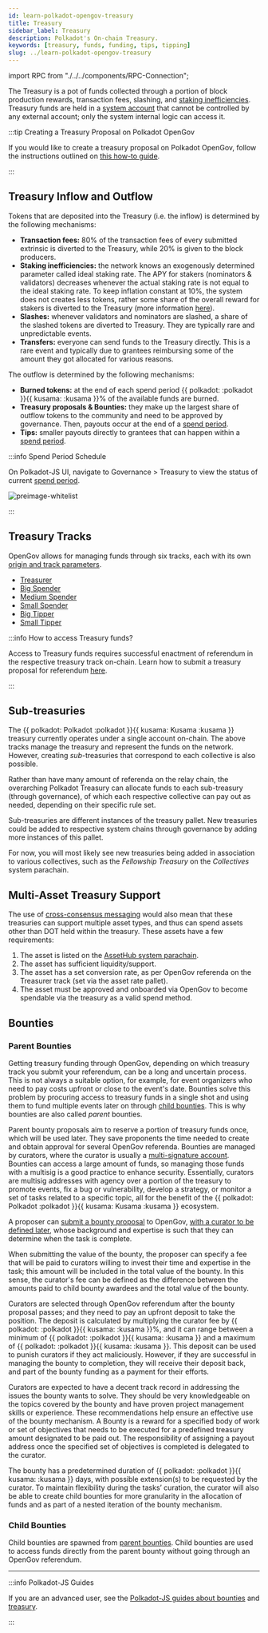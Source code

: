```yaml
---
id: learn-polkadot-opengov-treasury
title: Treasury
sidebar_label: Treasury
description: Polkadot's On-chain Treasury.
keywords: [treasury, funds, funding, tips, tipping]
slug: ../learn-polkadot-opengov-treasury
---
```


import RPC from "./../../components/RPC-Connection";

The Treasury is a pot of funds collected through a portion of block production rewards, transaction
fees, slashing, and [staking inefficiencies](./learn-inflation.md). Treasury funds are held in a
[system account](./learn-account-advanced.md#system-accounts) that cannot be controlled by any
external account; only the system internal logic can access it.

:::tip Creating a Treasury Proposal on Polkadot OpenGov

If you would like to create a treasury proposal on Polkadot OpenGov, follow the instructions
outlined on [this how-to guide](./learn-guides-treasury#creating-a-treasury-proposal).

:::

## Treasury Inflow and Outflow

Tokens that are deposited into the Treasury (i.e. the inflow) is determined by the following
mechanisms:

- **Transaction fees:** 80% of the transaction fees of every submitted extrinsic is diverted to the
  Treasury, while 20% is given to the block producers.
- **Staking inefficiencies:** the network knows an exogenously determined parameter called ideal
  staking rate. The APY for stakers (nominators & validators) decreases whenever the actual staking
  rate is not equal to the ideal staking rate. To keep inflation constant at 10%, the system does
  not creates less tokens, rather some share of the overall reward for stakers is diverted to the
  Treasury (more information
  [here](https://research.web3.foundation/Polkadot/overview/token-economics)).
- **Slashes:** whenever validators and nominators are slashed, a share of the slashed tokens are
  diverted to Treasury. They are typically rare and unpredictable events.
- **Transfers:** everyone can send funds to the Treasury directly. This is a rare event and
  typically due to grantees reimbursing some of the amount they got allocated for various reasons.

The outflow is determined by the following mechanisms:

- **Burned tokens:** at the end of each spend period
  {{ polkadot: <RPC network="polkadot" path="consts.treasury.burn" defaultValue={10000} filter="permillToPercent"/> :polkadot }}{{ kusama: <RPC network="kusama" path="consts.treasury.burn" defaultValue={2000} filter="permillToPercent"/> :kusama }}%
  of the available funds are burned.
- **Treasury proposals & Bounties:** they make up the largest share of outflow tokens to the
  community and need to be approved by governance. Then, payouts occur at the end of a
  [spend period](../general/glossary.md#spend-period).
- **Tips:** smaller payouts directly to grantees that can happen within a
  [spend period](../general/glossary.md#spend-period).

:::info Spend Period Schedule

On Polkadot-JS UI, navigate to Governance > Treasury to view the status of current
[spend period](../general/glossary.md#spend-period).

![preimage-whitelist](../assets/treasury/treasury-spend-period.png)

:::

## Treasury Tracks

OpenGov allows for managing funds through six tracks, each with its own
[origin and track parameters](./learn-polkadot-opengov-origins.md#origins-and-tracks-info).

- [Treasurer](./learn-polkadot-opengov-origins.md#treasurer)
- [Big Spender](./learn-polkadot-opengov-origins.md#big-spender)
- [Medium Spender](./learn-polkadot-opengov-origins.md#medium-spender)
- [Small Spender](./learn-polkadot-opengov-origins.md#small-spender)
- [Big Tipper](./learn-polkadot-opengov-origins.md#big-tipper)
- [Small Tipper](./learn-polkadot-opengov-origins.md#small-tipper)

:::info How to access Treasury funds?

Access to Treasury funds requires successful enactment of referendum in the respective treasury
track on-chain. Learn how to submit a treasury proposal for referendum
[here](./learn-guides-treasury#creating-a-treasury-proposal).

:::

## Sub-treasuries

The {{ polkadot: Polkadot :polkadot }}{{ kusama: Kusama :kusama }} treasury currently operates under a single account on-chain. The above tracks manage
the treasury and represent the funds on the network. However, creating _sub_-treasuries that
correspond to each collective is also possible.

Rather than have many amount of referenda on the relay chain, the overarching Polkadot Treasury can
allocate funds to each sub-treasury (through governance), of which each respective collective can
pay out as needed, depending on their specific rule set.

Sub-treasuries are different instances of the treasury pallet. New treasuries could be added to
respective system chains through governance by adding more instances of this pallet.

For now, you will most likely see new treasuries being added in association to various collectives,
such as the _Fellowship Treasury_ on the _Collectives_ system parachain.

## Multi-Asset Treasury Support

The use of [cross-consensus messaging](./learn-xcm.md) would also mean that these treasuries can
support multiple asset types, and thus can spend assets other than DOT held within the treasury.
These assets have a few requirements:

1. The asset is listed on the [AssetHub system parachain](https://assethub-polkadot.subscan.io/).
2. The asset has sufficient liquidity/support.
3. The asset has a set conversion rate, as per OpenGov referenda on the Treasurer track (set via the
   asset rate pallet).
4. The asset must be approved and onboarded via OpenGov to become spendable via the treasury as a
   valid spend method.

## Bounties

### Parent Bounties

Getting treasury funding through OpenGov, depending on which treasury track you submit your
referendum, can be a long and uncertain process. This is not always a suitable option, for example,
for event organizers who need to pay costs upfront or close to the event's date. Bounties solve this
problem by procuring access to treasury funds in a single shot and using them to fund multiple
events later on through [child bounties](#child-bounties). This is why bounties are also called
_parent_ bounties.

Parent bounty proposals aim to reserve a portion of treasury funds once, which will be used later.
They save proponents the time needed to create and obtain approval for several OpenGov referenda.
Bounties are managed by curators, where the curator is usually a
[multi-signature account](./learn-account-multisig.md). Bounties can access a large amount of funds,
so managing those funds with a multisig is a good practice to enhance security. Essentially,
curators are multisig addresses with agency over a portion of the treasury to promote events, fix a
bug or vulnerability, develop a strategy, or monitor a set of tasks related to a specific topic, all
for the benefit of the {{ polkadot: Polkadot :polkadot }}{{ kusama: Kusama :kusama }} ecosystem.

A proposer can [submit a bounty proposal](./learn-guides-bounties.md#submit-a-bounty-proposal) to
OpenGov,
[with a curator to be defined later](./learn-guides-bounties.md#assign-a-curator-to-a-bounty), whose
background and expertise is such that they can determine when the task is complete.

When submitting the value of the bounty, the proposer can specify a fee that will be paid to
curators willing to invest their time and expertise in the task; this amount will be included in the
total value of the bounty. In this sense, the curator's fee can be defined as the difference between
the amounts paid to child bounty awardees and the total value of the bounty.

Curators are selected through OpenGov referendum after the bounty proposal passes; and they need to
pay an upfront deposit to take the position. The deposit is calculated by multiplying the curator
fee by
{{ polkadot: <RPC network="polkadot" path="consts.bounties.curatorDepositMultiplier" defaultValue={500000} filter="permillToPercent"/> :polkadot }}{{ kusama: <RPC network="kusama" path="consts.bounties.curatorDepositMultiplier" defaultValue={500000} filter="permillToPercent"/> :kusama }}%,
and it can range between a minimum of
{{ polkadot: <RPC network="polkadot" path="consts.bounties.curatorDepositMin" defaultValue={100000000000} filter="humanReadable"/> :polkadot }}{{ kusama: <RPC network="kusama" path="consts.bounties.curatorDepositMin" defaultValue={3333333330} filter="humanReadable"/> :kusama }}
and a maximum of
{{ polkadot: <RPC network="polkadot" path="consts.bounties.curatorDepositMax" defaultValue={2000000000000} filter="humanReadable"/> :polkadot }}{{ kusama: <RPC network="kusama" path="consts.bounties.curatorDepositMax" defaultValue={166666666500} filter="humanReadable"/> :kusama }}.
This deposit can be used to punish curators if they act maliciously. However, if they are successful
in managing the bounty to completion, they will receive their deposit back, and part of the bounty
funding as a payment for their efforts.

Curators are expected to have a decent track record in addressing the issues the bounty wants to
solve. They should be very knowledgeable on the topics covered by the bounty and have proven project
management skills or experience. These recommendations help ensure an effective use of the bounty
mechanism. A Bounty is a reward for a specified body of work or set of objectives that needs to be
executed for a predefined treasury amount designated to be paid out. The responsibility of assigning
a payout address once the specified set of objectives is completed is delegated to the curator.

The bounty has a predetermined duration of
{{ polkadot: <RPC network="polkadot" path="consts.bounties.bountyUpdatePeriod" defaultValue={1296000} filter="blocksToDays"/> :polkadot }}{{ kusama: <RPC network="kusama" path="consts.bounties.bountyUpdatePeriod" defaultValue={1296000} filter="blocksToDays"/> :kusama }}
days, with possible extension(s) to be requested by the curator. To maintain flexibility during the
tasks’ curation, the curator will also be able to create child bounties for more granularity in the
allocation of funds and as part of a nested iteration of the bounty mechanism.

### Child Bounties

Child bounties are spawned from [parent bounties](#parent-bounties). Child bounties are used to
access funds directly from the parent bounty without going through an OpenGov referendum.

---

:::info Polkadot-JS Guides

If you are an advanced user, see the [Polkadot-JS guides about bounties](./learn-guides-bounties.md)
and [treasury](./learn-guides-treasury.md).

:::
